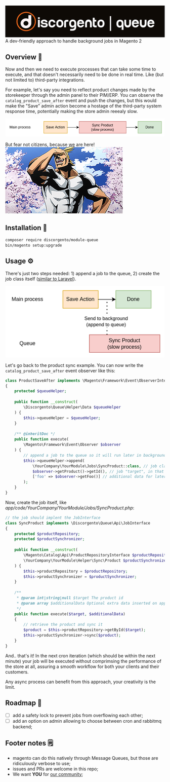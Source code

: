 ![Discorgento Queue](docs/header.png)
A dev-friendly approach to handle background jobs in Magento 2

## Overview 💭
Now and then we need to execute processes that can take some time to execute, and that doesn't necessarily need to be done in real time. Like (but not limited to) third-party integrations.

For example, let's say you need to reflect product changes made by the storekeeper through the admin panel to their PIM/ERP. You can observe the `catalog_product_save_after` event and push the changes, but this would make the "Save" admin action become a hostage of the third-party system response time, potentially making the store admin reeealy slow.

![Linear Workflow](docs/linear-workflow.png)

But fear not citizens, because [we](https://discord.io/Discorgento) are here!  
![All Might laughting](docs/we_are_here.gif)

## Installation 🔧
```sh
composer require discorgento/module-queue
bin/magento setup:upgrade
```

## Usage ⚙️
There's just two steps needed: 1) append a job to the queue, 2) create the job class itself ([similar to Laravel](https://laravel.com/docs/9.x/queues#class-structure)).

![Async Workflow](docs/async-workflow.png)

Let's go back to the product sync example. You can now write the `catalog_product_save_after` event observer like this:

```php
class ProductSaveAfter implements \Magento\Framework\Event\ObserverInterface
{
    protected $queueHelper;

    public function __construct(
        \Discorgento\Queue\Helper\Data $queueHelper
    ) {
        $this->queueHelper = $queueHelper;
    }

    /** @inheritDoc */
    public function execute(
        \Magento\Framework\Event\Observer $observer
    ) {
        // append a job to the queue so it will run later in background
        $this->queueHelper->append(
            \YourCompany\YourModule\Jobs\SyncProduct::class, // job class, we'll create it below
            $observer->getProduct()->getId(), // job "target", in that case the product id
            ['foo' => $observer->getFoo()] // additional data for later usage (optional)
        );
    }
}
```

Now, create the job itself, like _app/code/YourCompany/YourModule/Jobs/SyncProduct.php_:

```php
// the job should implent the JobInterface
class SyncProduct implements \Discorgento\Queue\Api\JobInterface
{
    protected $productRepository;
    protected $productSynchronizer;

    public function __construct(
        \Magento\Catalog\Api\ProductRepositoryInterface $productRepository,
        \YourCompany\YourModule\Helper\Sync\Product $productSynchronizer
    ) {
        $this->productRepository = $productRepository;
        $this->productSynchronizer = $productSynchronizer;
    }

    /**
     * @param int|string|null $target The product id
     * @param array $additionalData Optional extra data inserted on append
     */
    public function execute($target, $additionalData)
    {
        // retrieve the product and sync it
        $product = $this->productRepository->getById($target);
        $this->productSynchronizer->sync($product);
    }
}
```

And.. that's it! In the next cron iteration (which should be within the next minute) your job will be executed without comprimsing the performance of the store at all, assuring a smooth workflow for both your clients and their customers.

Any async process can benefit from this approach, your creativity is the limit.

## Roadmap 🧭
 - [ ] add a safety lock to prevent jobs from overflowing each other;
 - [ ] add an option on admin allowing to choose between cron and rabbitmq backend;

## Footer notes 🗒
 - magento can do this natively through Message Queues, but those are ridiculously verbose to use;
 - issues and PRs are welcome in this repo;
 - We want **YOU** for [our community](https://discord.io/Discorgento);
